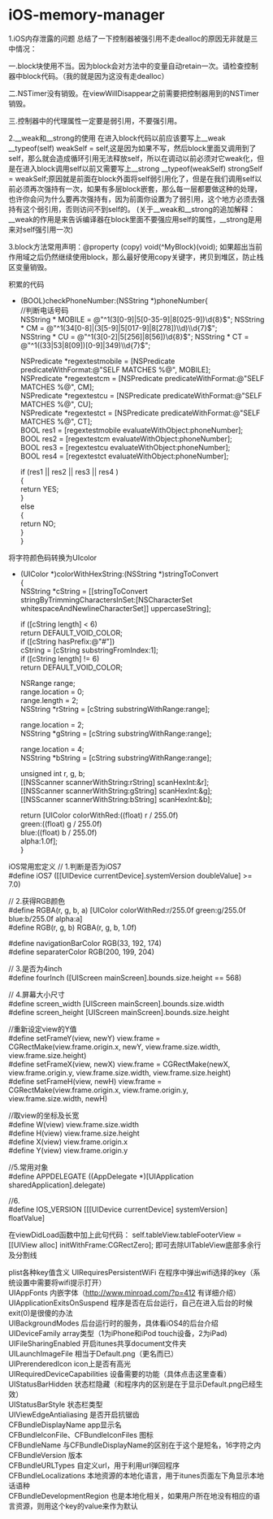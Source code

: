 # iOS-memory-manager

1.iOS内存泄露的问题
总结了一下控制器被强引用不走dealloc的原因无非就是三中情况：

一.block块使用不当。因为block会对方法中的变量自动retain一次。请检查控制器中block代码。（我的就是因为这没有走dealloc）

二.NSTimer没有销毁。在viewWillDisappear之前需要把控制器用到的NSTimer销毁。

三.控制器中的代理属性一定要是弱引用，不要强引用。


2.__weak和__strong的使用
在进入block代码以前应该要写上__weak __typeof(self) weakSelf = self,这是因为如果不写，然后block里面又调用到了self，那么就会造成循环引用无法释放self，所以在调动以前必须对它weak化，但是在进入block调用self以前又需要写上__strong __typeof(weakSelf) strongSelf = weakSelf;原因就是前面在block外面将self弱引用化了，但是在我们调用self以前必须再次强持有一次，如果有多层block嵌套，那么每一层都要做这种的处理，也许你会问为什么要再次强持有，因为前面你设置为了弱引用，这个地方必须去强持有这个弱引用，否则访问不到self的。
(关于__weak和__strong的追加解释：__weak的作用是来告诉编译器在block里面不要强应用self的属性，__strong是用来对self强引用一次)


3.block方法常用声明：@property (copy) void(^MyBlock)(void); 如果超出当前作用域之后仍然继续使用block，那么最好使用copy关键字，拷贝到堆区，防止栈区变量销毁。


积累的代码
+ (BOOL)checkPhoneNumber:(NSString *)phoneNumber{  
    //判断电话号码  
    NSString * MOBILE = @"^1(3[0-9]|5[0-35-9]|8[025-9])\\d{8}$";  
    NSString * CM = @"^1(34[0-8]|(3[5-9]|5[017-9]|8[278])\\d)\\d{7}$";  
    NSString * CU = @"^1(3[0-2]|5[256]|8[56])\\d{8}$";  
    NSString * CT = @"^1((33|53|8[09])[0-9]|349)\\d{7}$";  
      
    NSPredicate *regextestmobile = [NSPredicate predicateWithFormat:@"SELF MATCHES %@", MOBILE];  
    NSPredicate *regextestcm = [NSPredicate predicateWithFormat:@"SELF MATCHES %@", CM];  
    NSPredicate *regextestcu = [NSPredicate predicateWithFormat:@"SELF MATCHES %@", CU];  
    NSPredicate *regextestct = [NSPredicate predicateWithFormat:@"SELF MATCHES %@", CT];  
    BOOL res1 = [regextestmobile evaluateWithObject:phoneNumber];  
    BOOL res2 = [regextestcm evaluateWithObject:phoneNumber];  
    BOOL res3 = [regextestcu evaluateWithObject:phoneNumber];  
    BOOL res4 = [regextestct evaluateWithObject:phoneNumber];  
      
    if (res1 || res2 || res3 || res4 )  
    {  
        return YES;  
    }  
    else  
    {  
        return NO;  
    }  
}  

将字符颜色码转换为UIcolor 
+ (UIColor *)colorWithHexString:(NSString *)stringToConvert  
{  
    NSString *cString = [[stringToConvert stringByTrimmingCharactersInSet:[NSCharacterSet whitespaceAndNewlineCharacterSet]] uppercaseString];  
      
    if ([cString length] < 6)  
        return DEFAULT_VOID_COLOR;  
    if ([cString hasPrefix:@"#"])  
        cString = [cString substringFromIndex:1];  
    if ([cString length] != 6)  
        return DEFAULT_VOID_COLOR;  
      
    NSRange range;  
    range.location = 0;  
    range.length = 2;  
    NSString *rString = [cString substringWithRange:range];  
      
    range.location = 2;  
    NSString *gString = [cString substringWithRange:range];  
      
    range.location = 4;  
    NSString *bString = [cString substringWithRange:range];  
      
      
    unsigned int r, g, b;  
    [[NSScanner scannerWithString:rString] scanHexInt:&r];  
    [[NSScanner scannerWithString:gString] scanHexInt:&g];  
    [[NSScanner scannerWithString:bString] scanHexInt:&b];  
      
    return [UIColor colorWithRed:((float) r / 255.0f)  
                           green:((float) g / 255.0f)  
                            blue:((float) b / 255.0f)  
                           alpha:1.0f];  
}  


iOS常用宏定义
// 1.判断是否为iOS7  
#define iOS7 ([[UIDevice currentDevice].systemVersion doubleValue] >= 7.0)  
  
// 2.获得RGB颜色  
#define RGBA(r, g, b, a)                    [UIColor colorWithRed:r/255.0f green:g/255.0f blue:b/255.0f alpha:a]  
#define RGB(r, g, b)                        RGBA(r, g, b, 1.0f)  
  
#define navigationBarColor RGB(33, 192, 174)  
#define separaterColor RGB(200, 199, 204)  
  
  
// 3.是否为4inch  
#define fourInch ([UIScreen mainScreen].bounds.size.height == 568)  
  
// 4.屏幕大小尺寸  
#define screen_width [UIScreen mainScreen].bounds.size.width  
#define screen_height [UIScreen mainScreen].bounds.size.height  
  
//重新设定view的Y值  
#define setFrameY(view, newY) view.frame = CGRectMake(view.frame.origin.x, newY, view.frame.size.width, view.frame.size.height)  
#define setFrameX(view, newX) view.frame = CGRectMake(newX, view.frame.origin.y, view.frame.size.width, view.frame.size.height)  
#define setFrameH(view, newH) view.frame = CGRectMake(view.frame.origin.x, view.frame.origin.y, view.frame.size.width, newH)  
  
  
//取view的坐标及长宽  
#define W(view)    view.frame.size.width  
#define H(view)    view.frame.size.height  
#define X(view)    view.frame.origin.x  
#define Y(view)    view.frame.origin.y  
  
//5.常用对象  
#define APPDELEGATE ((AppDelegate *)[UIApplication sharedApplication].delegate)  
  
  
//6.  
#define IOS_VERSION [[[UIDevice currentDevice] systemVersion] floatValue]  

在viewDidLoad函数中加上此句代码：
self.tableView.tableFooterView = [[UIView alloc] initWithFrame:CGRectZero];
即可去除UITableView底部多余行及分割线

plist各种key值含义
UIRequiresPersistentWiFi 在程序中弹出wifi选择的key（系统设置中需要将wifi提示打开）  
UIAppFonts 内嵌字体（http://www.minroad.com/?p=412 有详细介绍）  
UIApplicationExitsOnSuspend 程序是否在后台运行，自己在进入后台的时候exit(0)是很傻的办法  
UIBackgroundModes 后台运行时的服务，具体看iOS4的后台介绍  
UIDeviceFamily array类型（1为iPhone和iPod touch设备，2为iPad)  
UIFileSharingEnabled 开启itunes共享document文件夹  
UILaunchImageFile 相当于Default.png（更名而已）  
UIPrerenderedIcon icon上是否有高光  
UIRequiredDeviceCapabilities 设备需要的功能（具体点击这里查看）  
UIStatusBarHidden 状态栏隐藏（和程序内的区别是在于显示Default.png已经生效）  
UIStatusBarStyle 状态栏类型  
UIViewEdgeAntialiasing 是否开启抗锯齿  
CFBundleDisplayName app显示名  
CFBundleIconFile、CFBundleIconFiles 图标  
CFBundleName 与CFBundleDisplayName的区别在于这个是短名，16字符之内  
CFBundleVersion 版本  
CFBundleURLTypes 自定义url，用于利用url弹回程序  
CFBundleLocalizations 本地资源的本地化语言，用于itunes页面左下角显示本地话语种  
CFBundleDevelopmentRegion 也是本地化相关，如果用户所在地没有相应的语言资源，则用这个key的value来作为默认  

